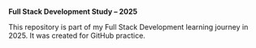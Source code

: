 **Full Stack Development Study – 2025**


This repository is part of my Full Stack Development learning journey in 2025.
It was created for GitHub practice.

